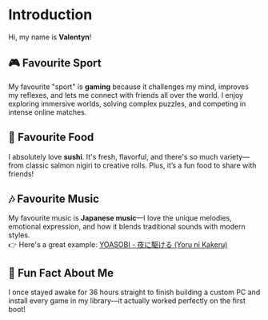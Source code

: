 # Introduction

Hi, my name is **Valentyn**!

## 🎮 Favourite Sport
My favourite "sport" is **gaming** because it challenges my mind, improves my reflexes, and lets me connect with friends all over the world. I enjoy exploring immersive worlds, solving complex puzzles, and competing in intense online matches.

## 🍣 Favourite Food
I absolutely love **sushi**. It's fresh, flavorful, and there's so much variety—from classic salmon nigiri to creative rolls. Plus, it’s a fun food to share with friends!

## 🎶 Favourite Music
My favourite music is **Japanese music**—I love the unique melodies, emotional expression, and how it blends traditional sounds with modern styles.  
👉 Here's a great example: [YOASOBI - 夜に駆ける (Yoru ni Kakeru)](https://www.youtube.com/watch?v=x8VYWazR5mE)

## 🤯 Fun Fact About Me
I once stayed awake for 36 hours straight to finish building a custom PC and install every game in my library—it actually worked perfectly on the first boot!
